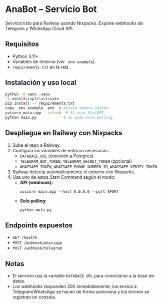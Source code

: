 # AnaBot – Servicio Bot

Servicio listo para Railway usando Nixpacks. Expone webhooks de Telegram y WhatsApp Cloud API.

## Requisitos
- Python 3.11+
- Variables de entorno (ver `.env.example`).
- `requirements.txt` en la raíz.

## Instalación y uso local
```bash
python -m venv .venv
.\.venv\Scripts\activate
pip install -r requirements.txt
copy .env.example .env  # Ajusta tokens reales
uvicorn main:app --reload  # Si usas FastAPI
python main.py            # Si usas solo polling
```

## Despliegue en Railway con Nixpacks
1. Sube el repo a Railway.
2. Configura las variables de entorno necesarias:
   - `DATABASE_URL` (conexión a Postgres)
   - `TELEGRAM_BOT_TOKEN`, `TELEGRAM_SECRET_TOKEN` (opcional)
   - `WHATSAPP_TOKEN`, `WHATSAPP_PHONE_NUMBER_ID`, `WHATSAPP_VERIFY_TOKEN`
3. Railway detecta automáticamente el entorno con Nixpacks.
4. Usa uno de estos Start Command según el modo:
   - **API (webhook):**
     ```
     uvicorn main:app --host 0.0.0.0 --port $PORT
     ```
   - **Solo polling:**
     ```
     python main.py
     ```

## Endpoints expuestos
- `GET /health`
- `POST /webhook/whatsapp`
- `POST /webhook/telegram`

## Notas
- El servicio usa la variable `DATABASE_URL` para conectarse a la base de datos.
- Los webhooks responden 200 inmediatamente; los envíos a Telegram/WhatsApp se hacen de forma asíncrona y los errores se registran en consola.
